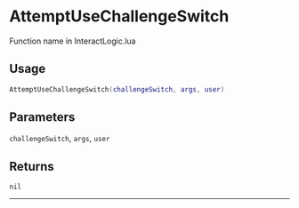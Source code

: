 # AttemptUseChallengeSwitch
Function name in InteractLogic.lua
## Usage
```lua
AttemptUseChallengeSwitch(challengeSwitch, args, user)
```
## Parameters
`challengeSwitch`, `args`, `user`
## Returns
`nil`

---